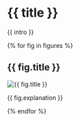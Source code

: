 # {{ title }}

{{ intro }}

{% for fig in figures %}
## {{ fig.title }}

<img src="{{ fig.image_data }}" alt="{{ fig.title }}" style="max-width:100%; height:auto;">

{{ fig.explanation }}

{% endfor %}
